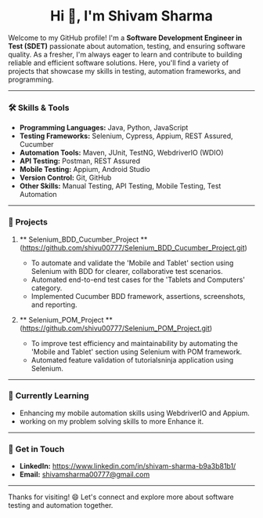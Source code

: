 <h1 align="center">Hi 👋, I'm Shivam Sharma</h1>

Welcome to my GitHub profile! I'm a **Software Development Engineer in Test (SDET)** passionate about automation, testing, and ensuring software quality. As a fresher, I'm always eager to learn and contribute to building reliable and efficient software solutions. Here, you'll find a variety of projects that showcase my skills in testing, automation frameworks, and programming.

---

### 🛠️ **Skills & Tools**
- **Programming Languages:** Java, Python, JavaScript
- **Testing Frameworks:** Selenium, Cypress, Appium, REST Assured, Cucumber
- **Automation Tools:** Maven, JUnit, TestNG, WebdriverIO (WDIO)
- **API Testing:** Postman, REST Assured
- **Mobile Testing:** Appium, Android Studio
- **Version Control:** Git, GitHub
- **Other Skills:** Manual Testing, API Testing, Mobile Testing, Test Automation

---

### 🌟 **Projects**
1. ** Selenium_BDD_Cucumber_Project ** (https://github.com/shivu00777/Selenium_BDD_Cucumber_Project.git)
     - To automate and validate the 'Mobile and Tablet' section using Selenium with BDD for clearer, collaborative test scenarios.
   - Automated end-to-end test cases for the 'Tablets and Computers' category.
   - Implemented Cucumber BDD framework, assertions, screenshots, and reporting.

3. ** Selenium_POM_Project ** (https://github.com/shivu00777/Selenium_POM_Project.git)
   - To improve test efficiency and maintainability by automating the 'Mobile and Tablet' section using Selenium with POM framework.
   - Automated feature validation of tutorialsninja application using Selenium.


---

### 🌱 **Currently Learning**
- Enhancing my mobile automation skills using WebdriverIO and Appium.
- working on my problem solving skills to more Enhance it.

---

### 💬 **Get in Touch**
- **LinkedIn:** https://www.linkedin.com/in/shivam-sharma-b9a3b81b1/
- **Email:** shivamsharma00777@gmail.com

---

Thanks for visiting! 😄 Let's connect and explore more about software testing and automation together.
